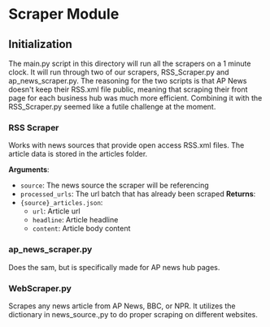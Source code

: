 # Scraper Module

## Initialization

The main.py script in this directory will run all the scrapers on a 1 minute clock. It will run through two of our scrapers, RSS_Scraper.py and ap_news_scraper.py. The reasoning for the two scripts is that AP News doesn't keep their RSS.xml file public, meaning that scraping their front page for each business hub was much more efficient. Combining it with the RSS_Scraper.py seemed like a futile challenge at the moment.

### RSS Scraper

Works with news sources that provide open access RSS.xml files. The article data is stored in the articles folder.

**Arguments**:
- `source`: The news source the scraper will be referencing
- `processed_urls`: The url batch that has already been scraped
**Returns**:
- `{source}_articles.json`:
    - `url`: Article url
    - `headline`: Article headline
    - `content`: Article body content

### ap_news_scraper.py

Does the sam, but is specifically made for AP news hub pages.

### WebScraper.py

Scrapes any news article from AP News, BBC, or NPR. It utilizes the dictionary in news_source.,py to do proper scraping on different websites.
